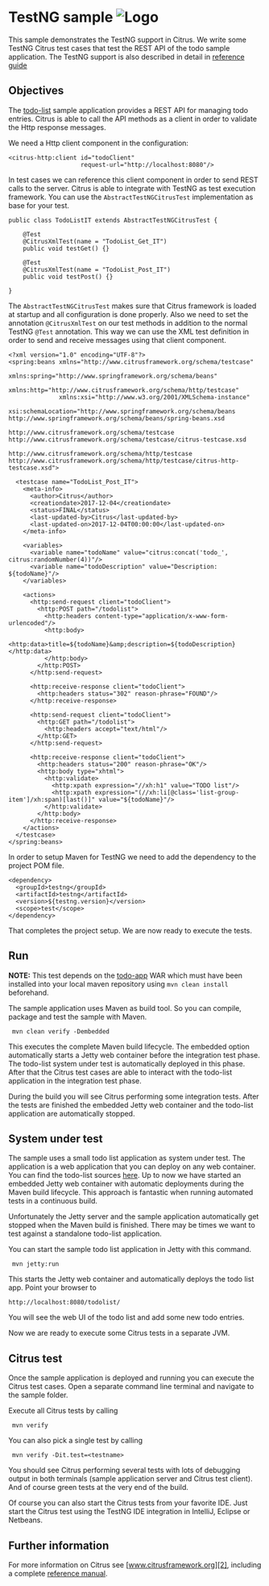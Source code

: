 TestNG sample ![Logo][1]
==============

This sample demonstrates the TestNG support in Citrus. We write some TestNG Citrus test cases that test the REST API of the todo sample application. The TestNG support is
also described in detail in [reference guide][4]

Objectives
---------

The [todo-list](../todo-app/README.md) sample application provides a REST API for managing todo entries.
Citrus is able to call the API methods as a client in order to validate the Http response messages.

We need a Http client component in the configuration:

    <citrus-http:client id="todoClient"
                        request-url="http://localhost:8080"/>
    
In test cases we can reference this client component in order to send REST calls to the server. Citrus is able to integrate with TestNG as test execution framework. You can use
the `AbstractTestNGCitrusTest` implementation as base for your test.
    
    public class TodoListIT extends AbstractTestNGCitrusTest {
    
        @Test
        @CitrusXmlTest(name = "TodoList_Get_IT")
        public void testGet() {}
    
        @Test
        @CitrusXmlTest(name = "TodoList_Post_IT")
        public void testPost() {}
    
    }      
        
The `AbstractTestNGCitrusTest` makes sure that Citrus framework is loaded at startup and all configuration is done properly. Also we need to set the annotation `@CitrusXmlTest` on our test methods in
addition to the normal TestNG `@Test` annotation. This way we can use the XML test definition in order to send and receive messages using that client component. 

    <?xml version="1.0" encoding="UTF-8"?>
    <spring:beans xmlns="http://www.citrusframework.org/schema/testcase"
                  xmlns:spring="http://www.springframework.org/schema/beans"
                  xmlns:http="http://www.citrusframework.org/schema/http/testcase"
                  xmlns:xsi="http://www.w3.org/2001/XMLSchema-instance"
                  xsi:schemaLocation="http://www.springframework.org/schema/beans http://www.springframework.org/schema/beans/spring-beans.xsd
                                      http://www.citrusframework.org/schema/testcase http://www.citrusframework.org/schema/testcase/citrus-testcase.xsd
                                      http://www.citrusframework.org/schema/http/testcase http://www.citrusframework.org/schema/http/testcase/citrus-http-testcase.xsd">
    
      <testcase name="TodoList_Post_IT">
        <meta-info>
          <author>Citrus</author>
          <creationdate>2017-12-04</creationdate>
          <status>FINAL</status>
          <last-updated-by>Citrus</last-updated-by>
          <last-updated-on>2017-12-04T00:00:00</last-updated-on>
        </meta-info>
    
        <variables>
          <variable name="todoName" value="citrus:concat('todo_', citrus:randomNumber(4))"/>
          <variable name="todoDescription" value="Description: ${todoName}"/>
        </variables>
    
        <actions>
          <http:send-request client="todoClient">
            <http:POST path="/todolist">
              <http:headers content-type="application/x-www-form-urlencoded"/>
              <http:body>
                <http:data>title=${todoName}&amp;description=${todoDescription}</http:data>
              </http:body>
            </http:POST>
          </http:send-request>
    
          <http:receive-response client="todoClient">
            <http:headers status="302" reason-phrase="FOUND"/>
          </http:receive-response>
    
          <http:send-request client="todoClient">
            <http:GET path="/todolist">
              <http:headers accept="text/html"/>
            </http:GET>
          </http:send-request>
    
          <http:receive-response client="todoClient">
            <http:headers status="200" reason-phrase="OK"/>
            <http:body type="xhtml">
              <http:validate>
                <http:xpath expression="//xh:h1" value="TODO list"/>
                <http:xpath expression="(//xh:li[@class='list-group-item']/xh:span)[last()]" value="${todoName}"/>
              </http:validate>
            </http:body>
          </http:receive-response>
        </actions>
      </testcase>
    </spring:beans>

In order to setup Maven for TestNG we need to add the dependency to the project POM file.

    <dependency>
      <groupId>testng</groupId>
      <artifactId>testng</artifactId>
      <version>${testng.version}</version>
      <scope>test</scope>
    </dependency>    
       
That completes the project setup. We are now ready to execute the tests.
       
Run
---------

**NOTE:** This test depends on the [todo-app](../todo-app/) WAR which must have been installed into your local maven repository using `mvn clean install` beforehand.

The sample application uses Maven as build tool. So you can compile, package and test the
sample with Maven.
 
     mvn clean verify -Dembedded
    
This executes the complete Maven build lifecycle. The embedded option automatically starts a Jetty web
container before the integration test phase. The todo-list system under test is automatically deployed in this phase.
After that the Citrus test cases are able to interact with the todo-list application in the integration test phase.

During the build you will see Citrus performing some integration tests.
After the tests are finished the embedded Jetty web container and the todo-list application are automatically stopped.

System under test
---------

The sample uses a small todo list application as system under test. The application is a web application
that you can deploy on any web container. You can find the todo-list sources [here](../todo-app). Up to now we have started an 
embedded Jetty web container with automatic deployments during the Maven build lifecycle. This approach is fantastic 
when running automated tests in a continuous build.
  
Unfortunately the Jetty server and the sample application automatically get stopped when the Maven build is finished. 
There may be times we want to test against a standalone todo-list application.  

You can start the sample todo list application in Jetty with this command.

     mvn jetty:run

This starts the Jetty web container and automatically deploys the todo list app. Point your browser to
 
    http://localhost:8080/todolist/

You will see the web UI of the todo list and add some new todo entries.

Now we are ready to execute some Citrus tests in a separate JVM.

Citrus test
---------

Once the sample application is deployed and running you can execute the Citrus test cases.
Open a separate command line terminal and navigate to the sample folder.

Execute all Citrus tests by calling

     mvn verify

You can also pick a single test by calling

     mvn verify -Dit.test=<testname>

You should see Citrus performing several tests with lots of debugging output in both terminals (sample application server
and Citrus test client). And of course green tests at the very end of the build.

Of course you can also start the Citrus tests from your favorite IDE.
Just start the Citrus test using the TestNG IDE integration in IntelliJ, Eclipse or Netbeans.

Further information
---------

For more information on Citrus see [www.citrusframework.org][2], including
a complete [reference manual][3].

 [1]: https://www.citrusframework.org/img/brand-logo.png "Citrus"
 [2]: https://www.citrusframework.org
 [3]: https://www.citrusframework.org/reference/html/
 [4]: https://www.citrusframework.org/reference/html#run-with-testng